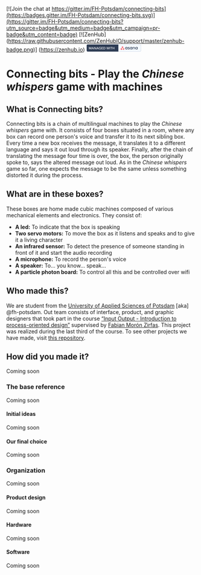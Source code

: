 

[![Join the chat at https://gitter.im/FH-Potsdam/connecting-bits](https://badges.gitter.im/FH-Potsdam/connecting-bits.svg)](https://gitter.im/FH-Potsdam/connecting-bits?utm_source=badge&utm_medium=badge&utm_campaign=pr-badge&utm_content=badge) [![ZenHub] (https://raw.githubusercontent.com/ZenHubIO/support/master/zenhub-badge.png)] (https://zenhub.io) [![Managed with asana](https://raw.githubusercontent.com/FH-Potsdam/connecting-bits/master/documentation/asanabadge.jpg)](https://app.asana.com/-/share?s=80136391129690-GUJvZiI4OufoWMTDhjjkZauXYEhwvhpqUgnTvw22tMr-74348281972886)

# Connecting bits - Play the _Chinese whispers_ game with machines

## What is Connecting bits?
Connecting bits is a chain of multilingual machines to play the _Chinese whispers_ game with. It consists of four boxes situated in a room, where any box can record one person's voice and transfer it to its next sibling box. Every time a new box receives the message, it translates it to a different language and says it out loud through its speaker. Finally, after the chain of translating the message four time is over, the box, the person originally spoke to, says the altered message out loud. As in the _Chinese whispers_ game so far, one expects the message to be the same unless something distorted it during the process.

## What are in these boxes?
These boxes are home made cubic machines composed of various mechanical elements and electronics. They consist of:

- **A led:** To indicate that the box is speaking
- **Two servo motors:** To move the box as it listens and speaks and to give it a living character
- **An infrared sensor:** To detect the presence of someone standing in front of it and start the audio recording
- **A microphone:** To record the person's voice
- **A speaker:** To… you know… speak…
- **A particle photon board:** To control all this and be controlled over wifi

## Who made this?
We are student from the [University of Applied Sciences of Potsdam](http://fh-potsdam.de) \[aka] @fh-potsdam. Out team consists of interface, product, and graphic designers that took part in the course [“Input Output - Introduction to process-oriented design”]( https://fhp.incom.org/workspace/6176) supervised by [Fabian Morón Zirfas]( http://fabianmoronzirfas.me/). This project was realized during the last third of the course. To see other projects we have made, visit [this repository](https://github.com/FH-Potsdam/steel-ant-input-output).

## How did you made it?
Coming soon

### The base reference
Coming soon

#### Initial ideas
Coming soon

#### Our final choice
Coming soon

### Organization
Coming soon

#### Product design
Coming soon

#### Hardware
Coming soon

#### Software
Coming soon


